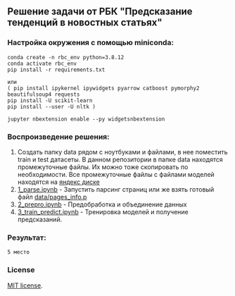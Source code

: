 ## Решение задачи от РБК "Предсказание тенденций в новостных статьях"

### Настройка окружения с помощью miniconda:

```
conda create -n rbc_env python=3.8.12
conda activate rbc_env
pip install -r requirements.txt

или
( pip install ipykernel ipywidgets pyarrow catboost pymorphy2 beautifulsoup4 requests
pip install -U scikit-learn
pip install --user -U nltk )

jupyter nbextension enable --py widgetsnbextension
```


### Воспроизведение решения:
  1. Создать папку data рядом с ноутбуками и файлами, в нее поместить train и test датасеты. В данном репозитории в папке data находятся промежуточные файлы. Их можно тоже скопировать по необходимости. Все промежуточные файлы с файлами моделей находятся на [яндекс диске](https://disk.yandex.ru/d/N3mbIrYna4091w)
  2. [1_parse.ipynb](1_parse.ipynb) - Запустить парсинг страниц или же взять готовый файл [data/pages_info.p](data/pages_info.p) 
  3. [2_prepro.ipynb](2_prepro.ipynb) - Предобработка и объединение данных
  4. [3_train_predict.ipynb](3_train_predict.ipynb) - Тренировка моделей и получение предсказаний.

### Результат:

```
5 место
```


### License
[MIT license](LICENSE).

